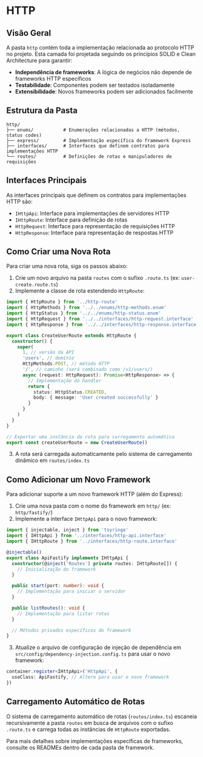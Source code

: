 # HTTP

## Visão Geral

A pasta `http` contém toda a implementação relacionada ao protocolo HTTP no projeto. Esta camada foi projetada seguindo os princípios SOLID e Clean Architecture para garantir:

- **Independência de frameworks**: A lógica de negócios não depende de frameworks HTTP específicos
- **Testabilidade**: Componentes podem ser testados isoladamente
- **Extensibilidade**: Novos frameworks podem ser adicionados facilmente

## Estrutura da Pasta

```
http/
├── enums/           # Enumerações relacionadas a HTTP (métodos, status codes)
├── express/         # Implementação específica do framework Express
├── interfaces/      # Interfaces que definem contratos para implementações HTTP
└── routes/          # Definições de rotas e manipuladores de requisições
```

## Interfaces Principais

As interfaces principais que definem os contratos para implementações HTTP são:

- `IHttpApi`: Interface para implementações de servidores HTTP
- `IHttpRoute`: Interface para definição de rotas
- `HttpRequest`: Interface para representação de requisições HTTP
- `HttpResponse`: Interface para representação de respostas HTTP

## Como Criar uma Nova Rota

Para criar uma nova rota, siga os passos abaixo:

1. Crie um novo arquivo na pasta `routes` com o sufixo `.route.ts` (ex: `user-create.route.ts`)
2. Implemente a classe de rota estendendo `HttpRoute`:

```typescript
import { HttpRoute } from '../http-route'
import { HttpMethods } from '../../enums/http-methods.enum'
import { HttpStatus } from '../../enums/http-status.enum'
import { HttpRequest } from '../../interfaces/http-request.interface'
import { HttpResponse } from '../../interfaces/http-response.interface'

export class CreateUserRoute extends HttpRoute {
  constructor() {
    super(
      1, // versão da API
      'users', // domínio
      HttpMethods.POST, // método HTTP
      '/', // caminho (será combinado como /v1/users/)
      async (request: HttpRequest): Promise<HttpResponse> => {
        // Implementação do handler
        return {
          status: HttpStatus.CREATED,
          body: { message: 'User created successfully' }
        }
      }
    )
  }
}

// Exportar uma instância da rota para carregamento automático
export const createUserRoute = new CreateUserRoute()
```

3. A rota será carregada automaticamente pelo sistema de carregamento dinâmico em `routes/index.ts`

## Como Adicionar um Novo Framework

Para adicionar suporte a um novo framework HTTP (além do Express):

1. Crie uma nova pasta com o nome do framework em `http/` (ex: `http/fastify/`)
2. Implemente a interface `IHttpApi` para o novo framework:

```typescript
import { injectable, inject } from 'tsyringe'
import { IHttpApi } from '../interfaces/http-api.interface'
import { IHttpRoute } from '../interfaces/http-route.interface'

@injectable()
export class ApiFastify implements IHttpApi {
  constructor(@inject('Routes') private routes: IHttpRoute[]) {
    // Inicialização do framework
  }

  public start(port: number): void {
    // Implementação para iniciar o servidor
  }

  public listRoutes(): void {
    // Implementação para listar rotas
  }

  // Métodos privados específicos do framework
}
```

3. Atualize o arquivo de configuração de injeção de dependência em `src/config/dependency-injection.config.ts` para usar o novo framework:

```typescript
container.register<IHttpApi>('HttpApi', {
  useClass: ApiFastify, // Altere para usar o novo framework
})
```

## Carregamento Automático de Rotas

O sistema de carregamento automático de rotas (`routes/index.ts`) escaneia recursivamente a pasta `routes` em busca de arquivos com o sufixo `.route.ts` e carrega todas as instâncias de `HttpRoute` exportadas.

Para mais detalhes sobre implementações específicas de frameworks, consulte os READMEs dentro de cada pasta de framework. 